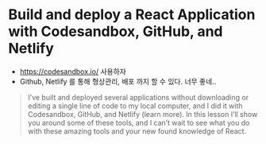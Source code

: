 # Build and deploy a React Application with Codesandbox, GitHub, and Netlify

- https://codesandbox.io/ 사용하자
- Github, Netlify 를 통해 형상관리, 배포 까지 할 수 있다. 너무 좋네..

> I’ve built and deployed several applications without downloading or editing a single line of code to my local computer, and I did it with Codesandbox, GitHub, and Netlify (learn more). In this lesson I’ll show you around some of these tools, and I can’t wait to see what you do with these amazing tools and your new found knowledge of React.